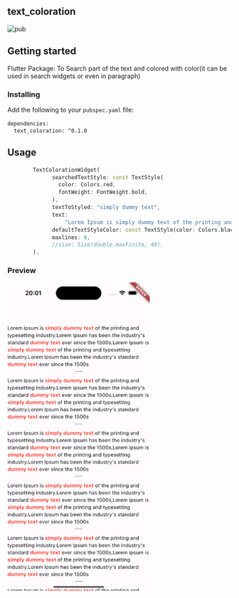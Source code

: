 ## text_coloration

![pub](https://img.shields.io/badge/pub-v0.1.0-orange)

## Getting started

Flutter Package: To Search part of the text and colored with color(it can be used in search widgets or even in paragraph)


### Installing

Add the following to your `pubspec.yaml` file:

    dependencies:
      text_coloration: ^0.1.0

## Usage


```dart
        TextColorationWidget(
              searchedTextStyle: const TextStyle(
                color: Colors.red,
                fontWeight: FontWeight.bold,
              ),
              textToStyled: "simply dummy text",
              text:
                  "Lorem Ipsum is simply dummy text of the printing and typesetting industry.Lorem Ipsum has been the industry's standard dummy text ever since the 1500s,Lorem Ipsum is simply dummy text of the printing and typesetting industry.Lorem Ipsum has been the industry's standard dummy text ever since the 1500s ",
              defaultTextStyleColor: const TextStyle(color: Colors.black),
              maxlines: 6,
              //size: Size(double.maxFinite, 48),
        ),  


```

### Preview


<img src="https://github.com/liodali/text_coloration/blob/main/preview_ios.png" alt="text coloration flutter example" width="320" />